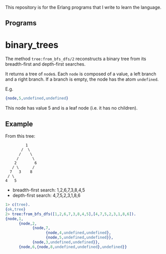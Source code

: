 This repository is for the Erlang programs that I write to learn the language.

Programs
--------

binary_trees
============

The method `tree:from_bfs_dfs/2` reconstructs a binary tree from its breadth-first and depth-first searches.

It returns a tree of `node`s.
Each `node` is composed of a value, a left branch and a right branch.
If a branch is empty, the node has the atom `undefined`.

E.g.
```erlang
{node,5,undefined,undefined}
```

This node has value 5 and is a leaf node (i.e. it has no children).

## Example

From this tree:

             1
           /  \
          /    \
         /      \
        2        6
       / \      /
      7   3    8
     / \
    4   5

* breadth-first search: 1,2,6,7,3,8,4,5
* depth-first search: 4,7,5,2,3,1,8,6

```erlang
1> c(tree).
{ok,tree}
2> tree:from_bfs_dfs([1,2,6,7,3,8,4,5],[4,7,5,2,3,1,8,6]).
{node,1,
      {node,2,
            {node,7,
                  {node,4,undefined,undefined},
                  {node,5,undefined,undefined}},
            {node,3,undefined,undefined}},
      {node,6,{node,8,undefined,undefined},undefined}}
```
